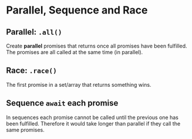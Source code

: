 # Parallel, Sequence and Race

## Parallel: `.all()`

Create **parallel** promises that returns once all promises have been fulfilled. The promises are all called at the same time (in parallel).

## Race: `.race()`

The first promise in a set/array that returns something wins.

## Sequence `await` each promise

In sequences each promise cannot be called until the previous one has been fulfilled. Therefore it would take longer than parallel if they call the same promises.
